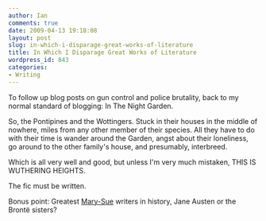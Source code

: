 ```yaml
---
author: Ian
comments: true
date: 2009-04-13 19:18:08
layout: post
slug: in-which-i-disparage-great-works-of-literature
title: In Which I Disparage Great Works of Literature
wordpress_id: 843
categories:
- Writing
---
```


To follow up blog posts on gun control and police brutality, back to my normal standard of blogging: In The Night Garden.

So, the Pontipines and the Wottingers.  Stuck in their houses in the middle of nowhere, miles from any other member of their species.  All they have to do with their time is wander around the Garden, angst about their loneliness, go around to the other family's house, and presumably, interbreed.

Which is all very well and good, but unless I'm very much mistaken, THIS IS WUTHERING HEIGHTS.

The fic must be written.

Bonus point: Greatest [Mary-Sue](http://en.wikipedia.org/wiki/Mary-sue) writers in history, Jane Austen or the Brontë sisters?
